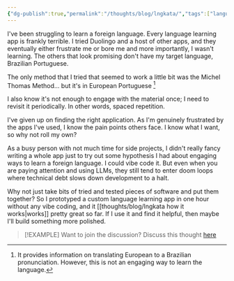 ```yaml
---
{"dg-publish":true,"permalink":"/thoughts/blog/lngkata/","tags":["language","portuguese","blogged","refactored"],"created":"2025-08-27T06:13:21.321+01:00","updated":"2025-09-25T20:57:49.313+01:00"}
---
```


I've been struggling to learn a foreign language. Every language learning app is frankly terrible.  I tried Duolingo and a host of other apps, and they eventually either frustrate me or bore me and more importantly, I wasn't learning. The others that look promising don't have my target language, Brazilian Portuguese.

The only method that I tried that seemed to work a little bit was the Michel Thomas Method... but it's in European Portuguese [^1]

I also know it's not enough to engage with the material once; I need to revisit it periodically. In other words, spaced repetition. 

I've given up on finding the right application. As I'm genuinely frustrated by the apps I've used, I know the pain points others face. I know what I want, so why not roll my own?

As a busy person with not much time for side projects, I didn't really fancy writing a whole app just to try out some hypothesis I had about engaging ways to learn a foreign language. I could vibe code it. But even when you are paying attention and using LLMs, they still tend to enter doom loops where technical debt slows down development to a halt.

Why not just take bits of tried and tested pieces of software and put them together? So I prototyped a custom language learning app in one hour without any vibe coding, and it [[thoughts/blog/lngkata how it works\|works]] pretty great so far. If I use it and find it helpful, then maybe I'll build something more polished.

[^1]: It provides information on translating European to a Brazilian pronunciation. However, this is not an engaging way to learn the language.


> [!EXAMPLE] Want to join the discussion? Discuss this thought [here](https://bsky.app/profile/craigtkhill.bsky.social/post/3lzoqb4bbyc2a)
